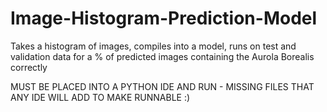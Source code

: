 # Image-Histogram-Prediction-Model
Takes a histogram of images, compiles into a model, runs on test and validation data for a % of predicted images containing the Aurola Borealis correctly


MUST BE PLACED INTO A PYTHON IDE AND RUN - MISSING FILES THAT ANY IDE WILL ADD TO MAKE RUNNABLE :)
